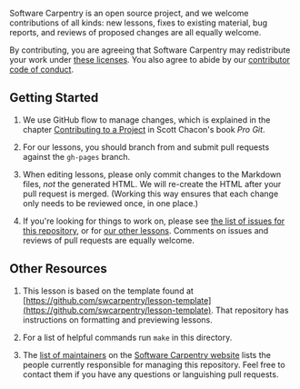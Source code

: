 Software Carpentry is an open source project,
and we welcome contributions of all kinds:
new lessons,
fixes to existing material,
bug reports,
and reviews of proposed changes are all equally welcome.

By contributing,
you are agreeing that Software Carpentry may redistribute your work under
[these licenses][license].
You also agree to abide by our
[contributor code of conduct][conduct].

## Getting Started

1.  We use GitHub flow to manage changes,
    which is explained in the chapter [Contributing to a Project][pro-git-chapter]
    in Scott Chacon's book *Pro Git*.

2.  For our lessons,
    you should branch from and submit pull requests against the `gh-pages` branch.

3.  When editing lessons, please only commit changes to the Markdown
    files, *not* the generated HTML.  We will re-create the HTML after
    your pull request is merged.  (Working this way ensures that each
    change only needs to be reviewed once, in one place.)

4.  If you're looking for things to work on,
    please see [the list of issues for this repository][issues],
    or for [our other lessons][swc-lessons].
    Comments on issues and reviews of pull requests are equally welcome.

## Other Resources

1.  This lesson is based on the template found at
    [https://github.com/swcarpentry/lesson-template](https://github.com/swcarpentry/lesson-template).
    That repository has instructions on formatting and previewing lessons.

2.  For a list of helpful commands run `make` in this directory.

3.  The [list of maintainers][swc-maintainers]
    on the [Software Carpentry website][swc-website]
    lists the people currently responsible for managing this repository.
    Feel free to contact them if you have any questions or languishing pull requests.

[conduct]: CONDUCT.md
[issues]: https://github.com/swcarpentry/web-app-python/issues
[license]: LICENSE.md
[pro-git-chapter]: http://git-scm.com/book/en/v2/GitHub-Contributing-to-a-Project
[swc-lessons]: http://software-carpentry.org/lessons.html
[swc-maintainers]: http://software-carpentry.org/lessons.html#maintainers
[swc-website]: http://software-carpentry.org
